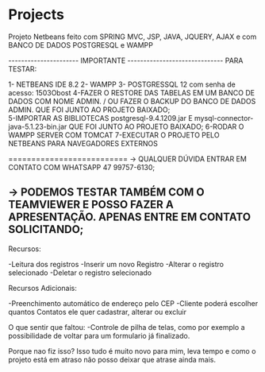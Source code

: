 # Projects
Projeto Netbeans feito com SPRING MVC, JSP, JAVA, JQUERY, AJAX e com BANCO DE DADOS POSTGRESQL e WAMPP

---------------------- IMPORTANTE ------------------------------
PARA TESTAR:

1- NETBEANS IDE 8.2
2- WAMPP
3- POSTGRESSQL 12
   com senha de acesso: 1503Obost
4-FAZER O RESTORE DAS TABELAS EM UM BANCO DE DADOS COM NOME ADMIN. / OU FAZER O BACKUP DO BANCO DE DADOS ADMIN. QUE FOI JUNTO AO PROJETO BAIXADO;   
5-IMPORTAR AS BIBLIOTECAS postgresql-9.4.1209.jar E mysql-connector-java-5.1.23-bin.jar QUE FOI JUNTO AO PROJETO BAIXADO;
6-RODAR O WAMPP SERVER COM TOMCAT
7-EXECUTAR O PROJETO PELO NETBEANS PARA NAVEGADORES EXTERNOS

==========================
-> QUALQUER DÚVIDA ENTRAR EM CONTATO COM WHATSAPP 47 99757-6130;

-> PODEMOS TESTAR TAMBÉM COM O TEAMVIEWER E POSSO FAZER A APRESENTAÇÃO. APENAS ENTRE EM CONTATO SOLICITANDO;
-----------------------------------------------------------------


Recursos:

-Leitura dos registros
-Inserir um novo Registro
-Alterar o registro selecionado
-Deletar o registro selecionado

Recursos Adicionais:

-Preenchimento automático de endereço pelo CEP
-Cliente poderá escolher quantos Contatos ele quer cadastrar, alterar ou excluir

O que sentir que faltou:
-Controle de pilha de telas, como por exemplo a possibilidade de voltar para um formulario já finalizado.

Porque nao fiz isso? 
Isso tudo é muito novo para mim, leva tempo e como o projeto está em atraso não posso deixar que atrase ainda mais.

